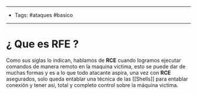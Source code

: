 ----
- Tags: #ataques #basico 
----

# ¿ Que es **RFE** ?

Como sus siglas lo indican, hablamos de **RCE** cuando logramos ejecutar comandos de manera remoto en la maquina victima, esto se puede dar de muchas formas y es a lo que todo atacante aspira, una vez con **RCE** asegurados, solo queda entablar una técnica de las [[Shells]] para entablar conexión y tener asi, total y completo control sobre la máquina victima. 
